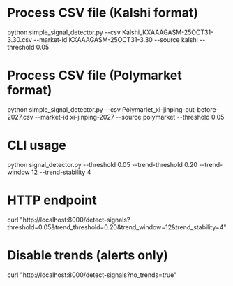 # Process CSV file (Kalshi format)
python simple_signal_detector.py --csv Kalshi_KXAAAGASM-25OCT31-3.30.csv --market-id KXAAAGASM-25OCT31-3.30 --source kalshi --threshold 0.05

# Process CSV file (Polymarket format)
python simple_signal_detector.py --csv Polymarlet_xi-jinping-out-before-2027.csv --market-id xi-jinping-2027 --source polymarket --threshold 0.05

# CLI usage
python signal_detector.py --threshold 0.05 --trend-threshold 0.20 --trend-window 12 --trend-stability 4

# HTTP endpoint
curl "http://localhost:8000/detect-signals?threshold=0.05&trend_threshold=0.20&trend_window=12&trend_stability=4"

# Disable trends (alerts only)
curl "http://localhost:8000/detect-signals?no_trends=true"
